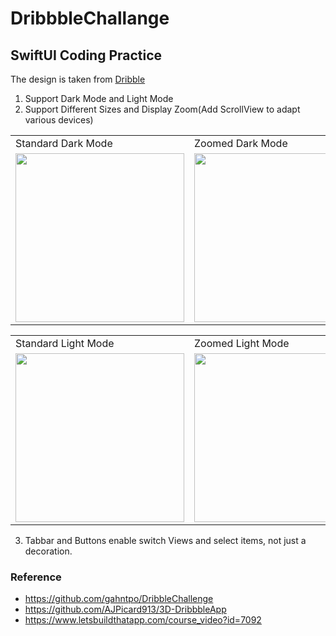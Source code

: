 # DribbbleChallange
<h2>SwiftUI Coding Practice</h2>

The design is taken from [Dribble](https://dribbble.com/shots/11957539-Mobile-App-UI-Exploration/attachments/3584723?mode=media "Dribble")

1. Support Dark Mode and Light Mode
2. Support Different Sizes and Display Zoom(Add ScrollView to adapt various devices)

<table>
  <tr>
     <td>Standard Dark Mode</td>
    <td>Zoomed Dark Mode</td>
  </tr>
  <tr>
    <td><img src=https://i.imgur.com/NhHrtLG.png width=270 </td>
    <td><img src=https://i.imgur.com/h4gkKe8.png width=270 </td>
  </tr>
 </table>
 
 <table>
  <tr>
     <td>Standard Light Mode</td>
    <td>Zoomed Light Mode</td>
  </tr>
  <tr>
    <td><img src=https://i.imgur.com/E6wi8pR.png width=270 </td>
    <td><img src=https://i.imgur.com/mFcKPQt.png width=270 </td>
  </tr>
 </table>
 
 3. Tabbar and Buttons enable switch Views and select items, not just a decoration.

<h3>Reference</h3>

- https://github.com/gahntpo/DribbleChallenge 
- https://github.com/AJPicard913/3D-DribbbleApp
- https://www.letsbuildthatapp.com/course_video?id=7092
